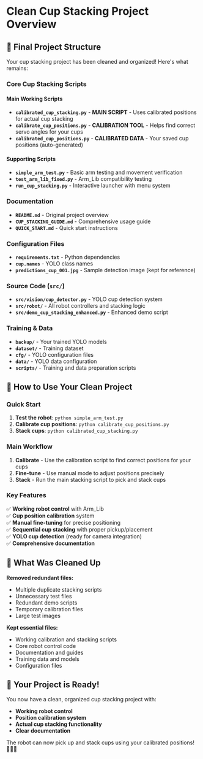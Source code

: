 # Clean Cup Stacking Project Overview

## 🎯 Final Project Structure

Your cup stacking project has been cleaned and organized! Here's what remains:

### **Core Cup Stacking Scripts**

#### **Main Working Scripts**
- **`calibrated_cup_stacking.py`** - **MAIN SCRIPT** - Uses calibrated positions for actual cup stacking
- **`calibrate_cup_positions.py`** - **CALIBRATION TOOL** - Helps find correct servo angles for your cups
- **`calibrated_cup_positions.py`** - **CALIBRATED DATA** - Your saved cup positions (auto-generated)

#### **Supporting Scripts**
- **`simple_arm_test.py`** - Basic arm testing and movement verification
- **`test_arm_lib_fixed.py`** - Arm_Lib compatibility testing
- **`run_cup_stacking.py`** - Interactive launcher with menu system

### **Documentation**
- **`README.md`** - Original project overview
- **`CUP_STACKING_GUIDE.md`** - Comprehensive usage guide
- **`QUICK_START.md`** - Quick start instructions

### **Configuration Files**
- **`requirements.txt`** - Python dependencies
- **`cup.names`** - YOLO class names
- **`predictions_cup_001.jpg`** - Sample detection image (kept for reference)

### **Source Code (`src/`)**
- **`src/vision/cup_detector.py`** - YOLO cup detection system
- **`src/robot/`** - All robot controllers and stacking logic
- **`src/demo_cup_stacking_enhanced.py`** - Enhanced demo script

### **Training & Data**
- **`backup/`** - Your trained YOLO models
- **`dataset/`** - Training dataset
- **`cfg/`** - YOLO configuration files
- **`data/`** - YOLO data configuration
- **`scripts/`** - Training and data preparation scripts

## 🚀 How to Use Your Clean Project

### **Quick Start**
1. **Test the robot**: `python simple_arm_test.py`
2. **Calibrate cup positions**: `python calibrate_cup_positions.py`
3. **Stack cups**: `python calibrated_cup_stacking.py`

### **Main Workflow**
1. **Calibrate** - Use the calibration script to find correct positions for your cups
2. **Fine-tune** - Use manual mode to adjust positions precisely
3. **Stack** - Run the main stacking script to pick and stack cups

### **Key Features**
✅ **Working robot control** with Arm_Lib  
✅ **Cup position calibration** system  
✅ **Manual fine-tuning** for precise positioning  
✅ **Sequential cup stacking** with proper pickup/placement  
✅ **YOLO cup detection** (ready for camera integration)  
✅ **Comprehensive documentation**  

## 🧹 What Was Cleaned Up

**Removed redundant files:**
- Multiple duplicate stacking scripts
- Unnecessary test files
- Redundant demo scripts
- Temporary calibration files
- Large test images

**Kept essential files:**
- Working calibration and stacking scripts
- Core robot control code
- Documentation and guides
- Training data and models
- Configuration files

## 🎉 Your Project is Ready!

You now have a clean, organized cup stacking project with:
- **Working robot control**
- **Position calibration system**
- **Actual cup stacking functionality**
- **Clear documentation**

The robot can now pick up and stack cups using your calibrated positions! 🥤🤖✨ 